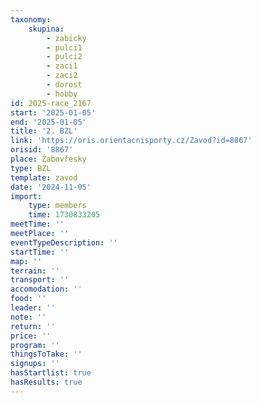 ```yaml
---
taxonomy:
    skupina:
        - zabicky
        - pulci1
        - pulci2
        - zaci1
        - zaci2
        - dorost
        - hobby
id: 2025-race_2167
start: '2025-01-05'
end: '2025-01-05'
title: '2. BZL'
link: 'https://oris.orientacnisporty.cz/Zavod?id=8867'
orisid: '8867'
place: Žabovřesky
type: BZL
template: zavod
date: '2024-11-05'
import:
    type: members
    time: 1730833205
meetTime: ''
meetPlace: ''
eventTypeDescription: ''
startTime: ''
map: ''
terrain: ''
transport: ''
accomodation: ''
food: ''
leader: ''
note: ''
return: ''
price: ''
program: ''
thingsToTake: ''
signups: ''
hasStartlist: true
hasResults: true
---
```


